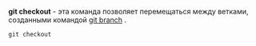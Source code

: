 **git checkout** - эта команда позволяет перемещаться между ветками, созданными командой [git branch](./branch.md) .

```bash=
git checkout
```